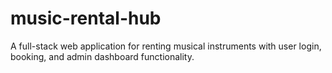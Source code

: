 # music-rental-hub
A full-stack web application for renting musical instruments with user login, booking, and admin dashboard functionality.
